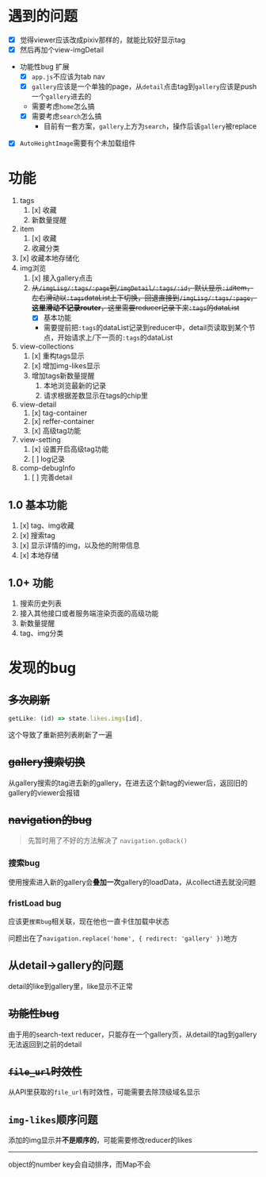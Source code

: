 # 遇到的问题
- [x] 觉得viewer应该改成pixiv那样的，就能比较好显示tag
- [x] 然后再加个view-imgDetail
- 功能性bug 扩展
  - [x] `app.js`不应该为tab nav
  - [x] `gallery`应该是一个单独的page，从`detail`点击tag到`gallery`应该是push一个`gallery`进去的
  - 需要考虑`home`怎么搞
  - [x] 需要考虑`search`怎么搞
    - 目前有一套方案，`gallery`上方为`search`，操作后该`gallery`被replace
- [x] `AutoHeightImage`需要有个未加载组件
# 功能

1. tags
   1. [x] 收藏
   2. 新数量提醒
2. item
   1. [x] 收藏
   2. 收藏分类
3. [x] 收藏本地存储化
4. img浏览
   1. [x] 接入gallery点击
   2. ~~从`/imgLisg/:tags/:page`到`/imgDetail/:tags/:id`，默认显示`:id`item，左右滑动以`:tags`dataList上下切换，回退直接到`/imgLisg/:tags/:page`，**这里滑动不记录router**，这里需要reducer记录下来`:tags`的dataList~~
      - [x] 基本功能
      - 需要提前把`:tags`的dataList记录到reducer中，detail页读取到某个节点，开始请求上/下一页的`:tags`的dataList
5. view-collections
   1. [x] 重构tags显示
   2. [x] 增加img-likes显示
   3. 增加tags新数量提醒
      1. 本地浏览最新的记录
      2. 请求根据差数显示在tags的chip里
6. view-detail
   1. [x] tag-container
   2. [x] reffer-container
   3. [x] 高级tag功能
7. view-setting
   1. [x] 设置开启高级tag功能
   2. [ ] log记录
8. comp-debugInfo
   1. [ ] 完善detail

## 1.0 基本功能
1. [x] tag、img收藏
2. [x] 搜索tag
3. [x] 显示详情的img，以及他的附带信息
4. [x] 本地存储

## 1.0+ 功能
1. 搜索历史列表
2. 接入其他接口或者服务端渲染页面的高级功能
3. 新数量提醒
4. tag、img分类
# 发现的bug
## ~~多次刷新~~
```js
getLike: (id) => state.likes.imgs[id],
```
这个导致了重新把列表刷新了一遍

## ~~gallery搜索切换~~
从gallery搜索的tag进去新的gallery，在进去这个新tag的viewer后，返回旧的gallery的viewer会报错

## ~~navigation的bug~~
> 先暂时用了不好的方法解决了
> `navigation.goBack()`

### 搜索bug
使用搜索进入新的gallery会**叠加一次**gallery的loadData，从collect进去就没问题

### fristLoad bug
应该更`搜索bug`相关联，现在他也一直卡住加载中状态

问题出在了`navigation.replace('home', { redirect: 'gallery' })`地方

## 从detail->gallery的问题
detail的like到gallery里，like显示不正常

## ~~功能性bug~~
由于用的search-text reducer，只能存在一个gallery页，从detail的tag到gallery无法返回到之前的detail

## ~~`file_url`时效性~~
从API里获取的`file_url`有时效性，可能需要去除顶级域名显示

## `img-likes`顺序问题
添加的img显示并**不是顺序的**，可能需要修改reducer的likes

------
object的number key会自动排序，而Map不会
